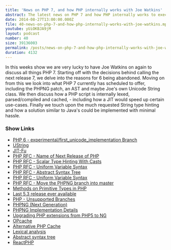 ```yaml
---
title: 'News on PHP 7, and how PHP internally works with Joe Watkins'
abstract: The latest news on PHP 7 and how PHP internally works to execute your code.
date: 2014-08-27T13:00:00.000Z
file: 40-news-on-php-7-and-how-php-internally-works-with-joe-watkins.mp3
youtube: yUiOKBJA9jM
layout: podcast
number: 40
size: 39136003
permalink: /posts/news-on-php-7-and-how-php-internally-works-with-joe-watkins/
duration: 4132
---
```


In this weeks show we are very lucky to have Joe Watkins on again to discuss all things PHP 7.
Starting off with the decisions behind calling the next release 7, we delve into the reasons for 6 being abandoned.
Moving on from this we look into what PHP 7 currently has scheduled to offer, including the PHPNG patch, an AST and maybe Joe's own Unicode String class.
We then discuss how a PHP script is internally lexed, parsed/compiled and cached, - including how a JIT would speed up certain use-cases.
Finally we touch upon the much requested String type hinting and how a solution similar to Java's could be implemented with minimal hassle.

### Show Links

- [PHP 6 - experimental/first_unicode_implementation Branch](https://github.com/php/php-src/tree/experimental/first_unicode_implementation)
- [UString](https://github.com/krakjoe/ustring)
- [JIT-Fu](https://github.com/krakjoe/jitfu)
- [PHP RFC - Name of Next Release of PHP](https://wiki.php.net/rfc/php6)
- [PHP RFC - Scalar Type Hinting With Casts](https://wiki.php.net/rfc/scalar_type_hinting_with_cast)
- [PHP RFC - Uniform Variable Syntax](https://wiki.php.net/rfc/uniform_variable_syntax)
- [PHP RFC - Abstract Syntax Tree](https://wiki.php.net/rfc/abstract_syntax_tree)
- [PHP RFC - Uniform Variable Syntax](https://wiki.php.net/rfc/uniform_variable_syntax)
- [PHP RFC - Move the PHPNG branch into master](https://wiki.php.net/rfc/phpng)
- [Methods on Primitive Types in PHP](http://nikic.github.io/2014/03/14/Methods-on-primitive-types-in-PHP.html)
- [Last 5.3 release ever available](http://php.net/archive/2014.php#id2014-08-14-1)
- [PHP - Unsupported Branches](http://php.net/eol.php)
- [PHPNG (Next Generation)](https://wiki.php.net/phpng)
- [PHPNG Implementation Details](https://wiki.php.net/phpng-int)
- [Upgrading PHP extensions from PHP5 to NG](https://wiki.php.net/phpng-upgrading)
- [OPcache](http://php.net/manual/en/book.opcache.php)
- [Alternative PHP Cache](http://php.net/manual/en/book.apc.php)
- [Lexical analysis](http://en.wikipedia.org/wiki/Lexical_analysis)
- [Abstract syntax tree](http://en.wikipedia.org/wiki/Abstract_syntax_tree)
- [ReactPHP](http://reactphp.org/)
